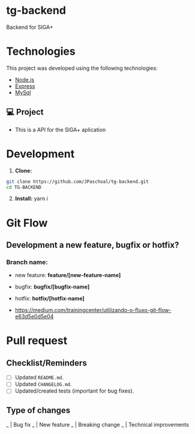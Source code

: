 # tg-backend
Backend for SIGA+

# Technologies

This project was developed using the following technologies:

- [Node.js](https://nodejs.org/en/)
- [Express](https://expressjs.com/pt-br/)
- [MySql]()

## 💻 Project

- This is a API for the SIGA+ aplication

# Development

1. **Clone:**
```sh
git clone https://github.com/JPaschoal/tg-backend.git
cd TG-BACKEND
```
2. **Install:**
yarn i

# Git Flow

## Development a new feature, bugfix or hotfix?
### Branch name:

- new feature: **feature/[new-feature-name]**
- bugfix: **bugfix/[bugfix-name]**
- hotfix: **hotfix/[hotfix-name]**


- https://medium.com/trainingcenter/utilizando-o-fluxo-git-flow-e63d5e0d5e04

# Pull request
## Checklist/Reminders

- [ ] Updated `README.md`.
- [ ] Updated `CHANGELOG.md`.
- [ ] Updated/created tests (important for bug fixes).
## Type of changes

_ | Bug fix <!-- a non-breaking change which fixes an issue -->
_ | New feature <!-- a non-breaking change which adds functionality -->
_ | Breaking change <!-- fix or feature that would cause existing functionality to change -->
_ | Technical improvements <!-- chores, refactors and overall reduction of technical debt -->